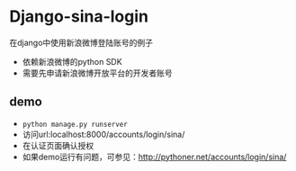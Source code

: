 Django-sina-login
=================
在django中使用新浪微博登陆账号的例子

+ 依赖新浪微博的python SDK
+ 需要先申请新浪微博开放平台的开发者账号

demo
----
+ ```python manage.py runserver```
+ 访问url:localhost:8000/accounts/login/sina/
+ 在认证页面确认授权
+ 如果demo运行有问题，可参见：http://pythoner.net/accounts/login/sina/
